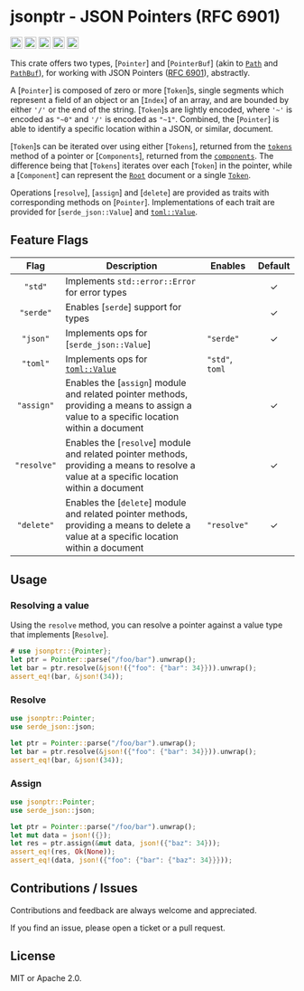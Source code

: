 <!-- TODO: this will become the doc comments and be replaced with more generic verbiage -->

# jsonptr - JSON Pointers (RFC 6901)

[<img alt="github" src="https://img.shields.io/badge/github-chanced/jsonptr-62D1FC?style=for-the-badge&labelColor=777&logo=github" height="21">](https://github.com/chanced/jsonptr)
[<img alt="crates.io" src="https://img.shields.io/crates/v/jsonptr.svg?style=for-the-badge&color=fc8d62&logo=rust" height="21">](https://crates.io/crates/jsonptr)
[<img alt="docs.rs" src="https://img.shields.io/badge/docs.rs-jsonptr-f0f0f0?style=for-the-badge&labelColor=777&logo=docs.rs" height="21">](https://docs.rs/jsonptr)
[<img alt="build status" src="https://img.shields.io/github/actions/workflow/status/chanced/jsonptr/test.yml?branch=main&style=for-the-badge" height="21">](https://github.com/chanced/jsonptr/actions?query=branch%3Amain)
[<img alt="code coverage" src="https://img.shields.io/codecov/c/github/chanced/jsonptr?style=for-the-badge&color=CBB88D" height="21">](https://codecov.io/gh/chanced/jsonptr)

This crate offers two types, [`Pointer`] and [`PointerBuf`] (akin to
[`Path`](std::path::Path) and [`PathBuf`](std::path::PathBuf)), for working with
JSON Pointers ([RFC 6901](https://datatracker.ietf.org/doc/html/rfc6901)),
abstractly.

A [`Pointer`] is composed of zero or more [`Token`]s, single segments which
represent a field of an object or an [`Index`] of an array, and are bounded by
either `'/'` or the end of the string. [`Token`]s are lightly encoded, where
`'~'` is encoded as `"~0"` and `'/'` is encoded as `"~1"`. Combined, the
[`Pointer`] is able to identify a specific location within a JSON, or similar,
document.

[`Token`]s can be iterated over using either [`Tokens`], returned from the
[`tokens`](`Pointer::tokens`) method of a pointer or [`Components`], returned
from the [`components`](`Pointer::components`). The difference being that
[`Tokens`] iterates over each [`Token`] in the pointer, while a [`Component`]
can represent the [`Root`](Component::Root) document or a single
[`Token`](Component::Token).

Operations [`resolve`], [`assign`] and [`delete`] are provided as traits with
corresponding methods on [`Pointer`]. Implementations of each trait are provided
for [`serde_json::Value`] and [`toml::Value`](https://docs.rs/toml/0.8).

## Feature Flags

|    Flag     | Description                                                                                                                               | Enables         | Default |
| :---------: | ----------------------------------------------------------------------------------------------------------------------------------------- | --------------- | :-----: |
|   `"std"`   | Implements `std::error::Error` for error types                                                                                            |                 |    ✓    |
|  `"serde"`  | Enables [`serde`] support for types                                                                                                       |                 |    ✓    |
|  `"json"`   | Implements ops for [`serde_json::Value`]                                                                                                  | `"serde"`       |    ✓    |
|  `"toml"`   | Implements ops for [`toml::Value`](https://docs.rs/toml/0.8)                                                                              | `"std"`, `toml` |         |
| `"assign"`  | Enables the [`assign`] module and related pointer methods, providing a means to assign a value to a specific location within a document   |                 |    ✓    |
| `"resolve"` | Enables the [`resolve`] module and related pointer methods, providing a means to resolve a value at a specific location within a document |                 |    ✓    |
| `"delete"`  | Enables the [`delete`] module and related pointer methods, providing a means to delete a value at a specific location within a document   | `"resolve"`     |    ✓    |

## Usage

### Resolving a value

Using the `resolve` method, you can resolve a pointer against a value type that
implements [`Resolve`].

```rust
# use jsonptr::{Pointer};
let ptr = Pointer::parse("/foo/bar").unwrap();
let bar = ptr.resolve(&json!({"foo": {"bar": 34}})).unwrap();
assert_eq!(bar, &json!(34));
```

### Resolve

```rust
use jsonptr::Pointer;
use serde_json::json;

let ptr = Pointer::parse("/foo/bar").unwrap();
let bar = ptr.resolve(&json!({"foo": {"bar": 34}})).unwrap();
assert_eq!(bar, &json!(34));
```

### Assign

```rust
use jsonptr::Pointer;
use serde_json::json;

let ptr = Pointer::parse("/foo/bar").unwrap();
let mut data = json!({});
let res = ptr.assign(&mut data, json!({"baz": 34}));
assert_eq!(res, Ok(None));
assert_eq!(data, json!({"foo": {"bar": {"baz": 34}}}));
```

## Contributions / Issues

Contributions and feedback are always welcome and appreciated.

If you find an issue, please open a ticket or a pull request.

## License

MIT or Apache 2.0.

```

```
